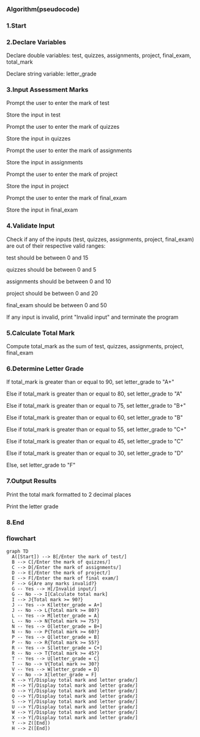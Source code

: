  ### Algorithm(pseudocode)
### 1.Start

### 2.Declare Variables

Declare double variables: test, quizzes, assignments, project, final_exam, total_mark

Declare string variable: letter_grade

### 3.Input Assessment Marks

Prompt the user to enter the mark of test

Store the input in test

Prompt the user to enter the mark of quizzes

Store the input in quizzes

Prompt the user to enter the mark of assignments

Store the input in assignments

Prompt the user to enter the mark of project

Store the input in project

Prompt the user to enter the mark of final_exam

Store the input in final_exam

### 4.Validate Input

Check if any of the inputs (test, quizzes, assignments, project, final_exam) are out of their respective valid ranges:

test should be between 0 and 15

quizzes should be between 0 and 5

assignments should be between 0 and 10

project should be between 0 and 20

final_exam should be between 0 and 50

If any input is invalid, print "Invalid input" and terminate the program

### 5.Calculate Total Mark

Compute total_mark as the sum of test, quizzes, assignments, project, final_exam

### 6.Determine Letter Grade

If total_mark is greater than or equal to 90, set letter_grade to "A+"

Else if total_mark is greater than or equal to 80, set letter_grade to "A"

Else if total_mark is greater than or equal to 75, set letter_grade to "B+"

Else if total_mark is greater than or equal to 60, set letter_grade to "B"

Else if total_mark is greater than or equal to 55, set letter_grade to "C+"

Else if total_mark is greater than or equal to 45, set letter_grade to "C"

Else if total_mark is greater than or equal to 30, set letter_grade to "D"

Else, set letter_grade to "F"

### 7.Output Results

Print the total mark formatted to 2 decimal places

Print the letter grade

### 8.End

  ### flowchart
  ```mermaid
graph TD
    A([Start]) --> B[/Enter the mark of test/]
    B --> C[/Enter the mark of quizzes/]
    C --> D[/Enter the mark of assignments/]
    D --> E[/Enter the mark of project/]
    E --> F[/Enter the mark of final exam/]
    F --> G{Are any marks invalid?}
    G -- Yes --> H[/Invalid input/]
    G -- No --> I[Calculate total mark]
    I --> J{Total mark >= 90?}
    J -- Yes --> K[letter_grade = A+]
    J -- No --> L{Total mark >= 80?}
    L -- Yes --> M[letter_grade = A]
    L -- No --> N{Total mark >= 75?}
    N -- Yes --> O[letter_grade = B+]
    N -- No --> P{Total mark >= 60?}
    P -- Yes --> Q[letter_grade = B]
    P -- No --> R{Total mark >= 55?}
    R -- Yes --> S[letter_grade = C+]
    R -- No --> T{Total mark >= 45?}
    T -- Yes --> U[letter_grade = C]
    T -- No --> V{Total mark >= 30?}
    V -- Yes --> W[letter_grade = D]
    V -- No --> X[letter_grade = F]
    K --> Y[/Display total mark and letter grade/]
    M --> Y[/Display total mark and letter grade/]
    O --> Y[/Display total mark and letter grade/]
    Q --> Y[/Display total mark and letter grade/]
    S --> Y[/Display total mark and letter grade/]
    U --> Y[/Display total mark and letter grade/]
    W --> Y[/Display total mark and letter grade/]
    X --> Y[/Display total mark and letter grade/]
    Y --> Z([End])
    H --> Z([End])
